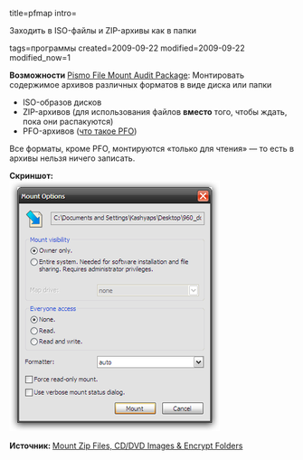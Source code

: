 title=pfmap
intro=<p>Заходить в ISO-файлы и ZIP-архивы как в папки</p>
tags=программы
created=2009-09-22
modified=2009-09-22
modified_now=1

<div>

<p><b>Возможности</b> <a href="http://www.pismotechnic.com/download/">Pismo File Mount Audit Package</a>: Монтировать содержимое архивов различных форматов в виде диска или папки</p>
<ul>
<li>ISO-образов дисков</li>
<li>ZIP-архивов (для использования файлов&nbsp;<b>вместо</b>&nbsp;того, чтобы ждать, пока они распакуются)</li>
<li>PFO-архивов (<a href="http://www.pismotechnic.com/pfo/">что такое PFO</a>)</li>
</ul>Все форматы, кроме PFO, монтируются «только для чтения» — то есть в архивы нельзя ничего записать.
<p></p>
<p><b>Скриншот:</b><br>
<img src="pfmap.png">
</p>
<p><b>Источник:&nbsp;</b><a href="http://www.makeuseof.com/tag/pismo-file-mount-mount-zip-cddvd-images-and-encrypt-folders/">Mount Zip Files, CD/DVD Images &amp; Encrypt Folders</a></p>
</div>

